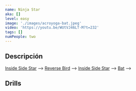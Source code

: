 ```yaml
---
name: Ninja Star
aka: []
level: easy
image: './images/acroyoga-bat.jpeg'
video: 'https://youtu.be/WUtVJ46LT-M?t=232'
tags: []
numPeople: two
---
```


## Descripción

[Inside Side Star](/acro/inside-side-star) --> [Reverse Bird](/acro/reverse-bird) --> [Inside Side Star](/acro/inside-side-star) --> [Bat](/acro/bat) -->

## Drills

<!-- [super dave video](https://www.youtube.com/watch?v=qa5iG6k3W0s) -->

<!-- :::section{.variantes}

## Variantes

- ![Bow Pose](./images/acro-back-bird-bow.png)
  _Bow pose_

- ![Dancers pose](./images/acro-back-bird-dancers.png)
  _Dancers pose_

- ![Back Plank](./images/acro-back-bird-back-plank.png)
  _Back plank_

- ![Boat Pose](./images/acro-back-bird-boat.png)
  _Boat pose_

::: -->
